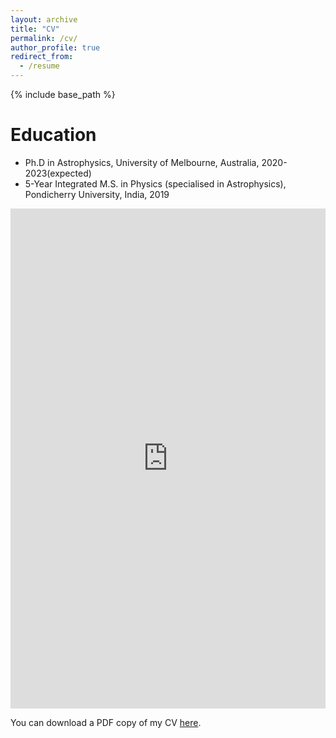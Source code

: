 ```yaml
---
layout: archive
title: "CV"
permalink: /cv/
author_profile: true
redirect_from:
  - /resume
---
```


{% include base_path %}

Education
======
* Ph.D in Astrophysics, University of Melbourne, Australia, 2020-2023(expected)
* 5-Year Integrated M.S. in Physics (specialised in Astrophysics), Pondicherry University, India, 2019

<iframe src="https://www.dropbox.com/scl/fi/4yekbmfot9ycls2t3wac1/Balu_Sreedhar_CV.pdf" width="100%" height="800" frameborder="no" border="0" marginwidth="0" marginheight="0"></iframe>

You can download a PDF copy of my CV [here](https://www.dropbox.com/scl/fi/4yekbmfot9ycls2t3wac1/Balu_Sreedhar_CV.pdf).
